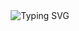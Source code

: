 <div align="center" style="background-image: url('https://raw.githubusercontent.com/Byui09/assets/main/low-poly-grid-haikei.svg'); background-size: cover; padding: 50px;">

![Typing SVG](https://readme-typing-svg.demolab.com?font=Caveat&weight=700&size=23&pause=1000&color=000000&background=%09%23FFB7C5&width=435&lines=Hello+World!!;I'm+Mayara;I'm+currently+studying+c%2B%2B;Nice+fact%3A+I+won+a+gold+medal+at+OBI)

</div>

<!--
**Byui09/Byui09** is a ✨ _special_ ✨ repository because its `README.md` (this file) appears on your GitHub profile.

Here are some ideas to get you started:

- 🔭 I’m currently working on ...
- 🌱 I’m currently learning ...
- 👯 I’m looking to collaborate on ...
- 🤔 I’m looking for help with ...
- 💬 Ask me about ...
- 📫 How to reach me: ...
- 😄 Pronouns: ...
- ⚡ Fun fact: ...
-->
